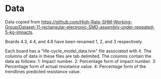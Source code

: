# Data
Data copied from https://github.com/High-Rate-SHM-Working-Group/Dataset-11-rectangular-electronic-SMD-assembly-under-repeated-5-kg-impacts.

Boards 4.3, 4.4, and 4.6 have been renamed 1, 2, and 3 respectively.

Each board has a "life-cycle_model_data.lvm" file associated with it. The columns of data in these files are tab delimited. The columns contain the data as follows:
    1: Impact number.
    2: Percentage form of impact number.
    3: Percentage form of actual resistance value.
    4: Percentage form of the trendlines predicted resistance value.



